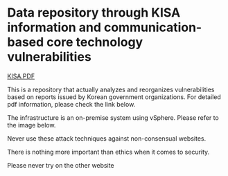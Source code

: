 # Data repository through KISA information and communication-based core technology vulnerabilities
[KISA.PDF](https://www.krcert.or.kr/data/guideView.do?bulletin_writing_sequence=35988)

This is a repository that actually analyzes and reorganizes vulnerabilities based on reports issued by Korean government organizations.
For detailed pdf information, please check the link below.

The infrastructure is an on-premise system using vSphere.
Please refer to the image below.

<!-- ![화면 캡처 2022-11-17 042407](https://user-images.githubusercontent.com/96872399/202274908-39aaff7b-9ffe-43a0-aa92-629eb0beb1bc.png) -->



Never use these attack techniques against non-consensual websites.

There is nothing more important than ethics when it comes to security. 

Please never try on the other website
